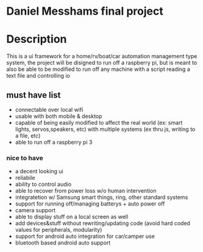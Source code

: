 # Daniel Messhams final project

# Description

This is a ui framework for a home/rv/boat/car automation management type system, the project will be disigned to run off a raspberry pi, but is meant to also be able to be modified to run off any machine with a script reading a text file and controlling io


## must have list

 - connectable over local wifi
 - usable with both mobile & desktop
 - capable of being easily modified to affect the real world (ex: smart lights, servos,speakers, etc) with multiple systems (ex thru js, writing to a file, etc)
 - able to run off a raspberry pi 3

### nice to have 

 - a decent looking ui
 - reliabile
 - ability to control audio
 - able to recover from power loss w/o human intervention
 - integratetion w/ Samsung smart things, ring, other standard systems
 - support for running off/managing batterys + auto power off
 - camera support
 - able to display stuff on a local screen as well
 - add devices&stuff without rewriting/updating code (avoid hard coded values for peripherals, modularity)
 - support for android auto integration for car/camper use
 - bluetooth based android auto support